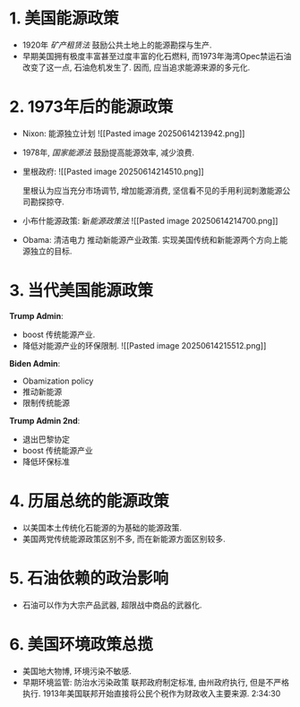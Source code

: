 
# 1. 美国能源政策
- 1920年 *矿产租赁法* 鼓励公共土地上的能源勘探与生产. 
- 早期美国拥有极度丰富甚至过度丰富的化石燃料, 而1973年海湾Opec禁运石油改变了这一点, 石油危机发生了. 
	因而, 应当追求能源来源的多元化. 

# 2. 1973年后的能源政策
- Nixon: 能源独立计划
	![[Pasted image 20250614213942.png]] 
- 1978年, *国家能源法* 鼓励提高能源效率, 减少浪费. 
- 里根政府: 
	![[Pasted image 20250614214510.png]]
	
	里根认为应当充分市场调节, 增加能源消费, 坚信看不见的手用利润刺激能源公司勘探掠夺. 
- 小布什能源政策: 新*能源政策法*
	![[Pasted image 20250614214700.png]]
- Obama: 清洁电力
	推动新能源产业政策. 
	实现美国传统和新能源两个方向上能源独立的目标. 

# 3. 当代美国能源政策
**Trump Admin**: 
- boost 传统能源产业. 
- 降低对能源产业的环保限制. 
![[Pasted image 20250614215512.png]] 

**Biden Admin**: 
- Obamization policy
- 推动新能源
- 限制传统能源

**Trump Admin 2nd**: 
- 退出巴黎协定
- boost 传统能源产业
- 降低环保标准

# 4. 历届总统的能源政策
- 以美国本土传统化石能源的为基础的能源政策. 
- 美国两党传统能源政策区别不多, 而在新能源方面区别较多. 

# 5. 石油依赖的政治影响
- 石油可以作为大宗产品武器, 超限战中商品的武器化. 


# 6. 美国环境政策总揽
- 美国地大物博, 环境污染不敏感. 
- 早期环境监管: 
	防治水污染政策
	联邦政府制定标准, 由州政府执行, 但是不严格执行. 
		1913年美国联邦开始直接将公民个税作为财政收入主要来源. 
	2:34:30











